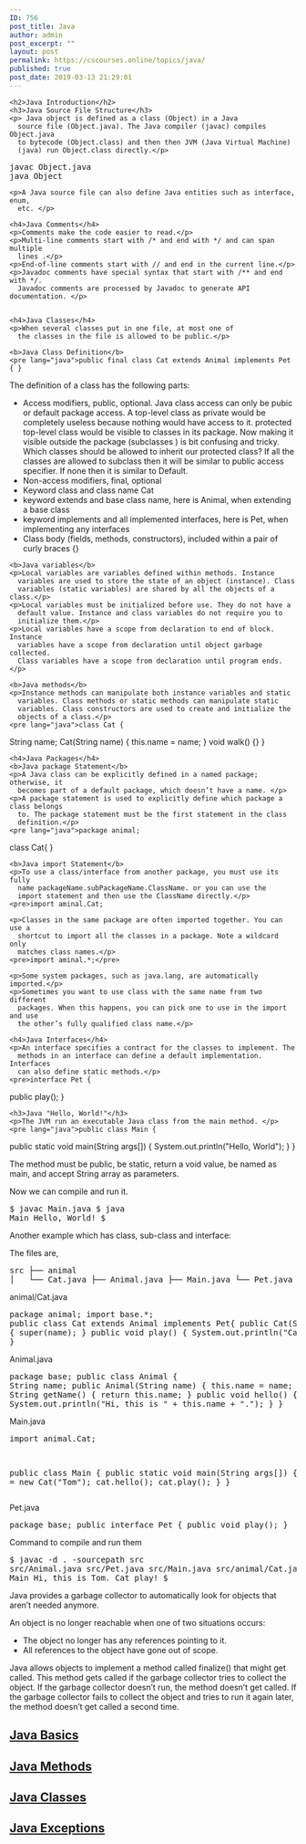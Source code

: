 ```yaml
---
ID: 756
post_title: Java
author: admin
post_excerpt: ""
layout: post
permalink: https://cscourses.online/topics/java/
published: true
post_date: 2019-03-13 21:29:01
---
```

    <h2>Java Introduction</h2>
    <h3>Java Source File Structure</h3>
    <p> Java object is defined as a class (Object) in a Java
      source file (Object.java). The Java compiler (javac) compiles Object.java
      to bytecode (Object.class) and then then JVM (Java Virtual Machine)
      (java) run Object.class directly.</p>
<pre>javac Object.java
java Object</pre>
    <p>A Java source file can also define Java entities such as interface, enum,
      etc. </p>

    <h4>Java Comments</h4>
    <p>Comments make the code easier to read.</p>
    <p>Multi-line comments start with /* and end with */ and can span multiple
      lines .</p>
    <p>End-of-line comments start with // and end in the current line.</p>
    <p>Javadoc comments have special syntax that start with /** and end with */.
      Javadoc comments are processed by Javadoc to generate API documentation. </p>
    

    <h4>Java Classes</h4>
    <p>When several classes put in one file, at most one of
      the classes in the file is allowed to be public.</p>
    
    <b>Java Class Definition</b>
    <pre lang="java">public final class Cat extends Animal implements Pet { }
</pre>
    <p>The definition of a class has the following parts:</p>
    <ul>
      <li>Access modifiers, public, optional. Java class access can only be pubic or default package access. A top-level class as private would be completely useless because nothing would have access to it. protected top-level class would be visible to classes in its package. Now making it visible outside the package (subclasses ) is bit confusing and tricky. Which classes should be allowed to inherit our protected class? If all the classes are allowed to subclass then it will be similar to public access specifier. If none then it is similar to Default.</li>
      <li>Non-access modifiers, final, optional</li>
      <li>Keyword class and class name Cat</li>
      <li>keyword extends and base class name, here is Animal, when extending a
        base class</li>
      <li>keyword implements and all implemented interfaces, here is Pet, when
        implementing any interfaces</li>
      <li>Class body (fields, methods, constructors), included within a pair of
        curly braces {} </li>
    </ul>

    <b>Java variables</b>
    <p>Local variables are variables defined within methods. Instance
      variables are used to store the state of an object (instance). Class
      variables (static variables) are shared by all the objects of a class.</p>
    <p>Local variables must be initialized before use. They do not have a
      default value. Instance and class variables do not require you to
      initialize them.</p>
    <p>Local variables have a scope from declaration to end of block. Instance
      variables have a scope from declaration until object garbage collected.
      Class variables have a scope from declaration until program ends.</p>

    <b>Java methods</b>
    <p>Instance methods can manipulate both instance variables and static
      variables. Class methods or static methods can manipulate static
      variables. Class constructors are used to create and initialize the
      objects of a class.</p>
    <pre lang="java">class Cat {
  String name;
  Cat(String name) { this.name = name; }
  void walk() {}
}
</pre>

    <h4>Java Packages</h4>
    <b>Java package Statement</b>
    <p>A Java class can be explicitly defined in a named package; otherwise, it
      becomes part of a default package, which doesn’t have a name. </p>
    <p>A package statement is used to explicitly define which package a class belongs
      to. The package statement must be the first statement in the class
      definition.</p>
    <pre lang="java">package animal;
class Cat{ }
</pre> 

    <b>Java import Statement</b>
    <p>To use a class/interface from another package, you must use its fully
      name packageName.subPackageName.ClassName. or you can use the
      import statement and then use the ClassName directly.</p>
    <pre>import aminal.Cat;
</pre>

    <p>Classes in the same package are often imported together. You can use a
      shortcut to import all the classes in a package. Note a wildcard only
      matches class names.</p>
    <pre>import aminal.*;</pre>

    <p>Some system packages, such as java.lang, are automatically imported.</p>
    <p>Sometimes you want to use class with the same name from two different
      packages. When this happens, you can pick one to use in the import and use
      the other’s fully qualified class name.</p>

    <h4>Java Interfaces</h4>
    <p>An interface specifies a contract for the classes to implement. The
      methods in an interface can define a default implementation. Interfaces
      can also define static methods.</p>
    <pre>interface Pet {
 public play();
}
</pre>

    <h3>Java "Hello, World!"</h3>
    <p>The JVM run an executable Java class from the main method. </p>
    <pre lang="java">public class Main {
  public static void main(String args[]) {
    System.out.println("Hello, World");
  }
}
</pre>
    <p>The method must be public, be static, return a void value, be named as
      main, and accept String array as parameters. </p>
    <p>Now we can compile and run it.</p>
    <pre>$ javac Main.java 
$ java Main 
Hello, World!
$ 
</pre>
    <p>Another example which has class, sub-class and interface:</p>
    <p>The files are,</p>
    <pre>src
├── animal
│&nbsp;&nbsp; └── Cat.java
├── Animal.java
├── Main.java
└── Pet.java
</pre>
    <p>animal/Cat.java</p>
    <pre lang="java">package animal;
import base.*;
public class Cat extends Animal implements Pet{
  public Cat(String name) { super(name); }
  public void play() { System.out.println("Cat play!"); }
}
</pre>
    <p>Animal.java</p>
    <pre>package base;
public class Animal {
  String name;
  public Animal(String name) { this.name = name; }
  public String getName() { return this.name; }
  public void hello() { System.out.println("Hi, this is " + this.name + "."); }
}</pre>
    <p>Main.java</p>
    <pre>import animal.Cat;

public class Main {
  public static void main(String args[]) {
    Cat cat = new Cat("Tom");
    cat.hello();
    cat.play();
  }
}
</pre>
    <p>Pet.java</p>
    <pre>package base;
public interface Pet {
  public void play();
}</pre>
    <p>Command to compile and run them</p>
    <pre>$ javac -d . -sourcepath src src/Animal.java  src/Pet.java src/Main.java src/animal/Cat.java 
$ java Main 
Hi, this is Tom.
Cat play!
$</pre>
    <p>Java provides a garbage collector to automatically look for objects that
      aren’t needed anymore.</p>
    <p>An object is no longer reachable when one of two situations occurs: </p>
    <ul>
      <li>The object no longer has any references pointing to it.</li>
      <li> All references to the object have gone out of scope.</li>
    </ul>
    <p>Java allows objects to implement a method called finalize() that might
      get called. This method gets called if the garbage collector tries to
      collect the object. If the garbage collector doesn’t run, the method
      doesn’t get called. If the garbage collector fails to collect the object
      and tries to run it again later, the method doesn’t get called a second
      time.</p>
    <h2><a href="/java/java-basics">Java Basics</a></h2>
    <h2><a href="/java/java-methods">Java Methods</a></h2>
    <h2><a href="/java/java-classes">Java Classes</a></h2>
    <h2><a href="/java/java-exceptions">Java Exceptions</a></h2>